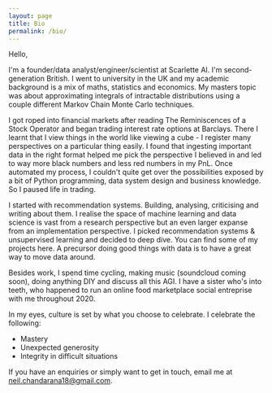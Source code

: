```yaml
---
layout: page
title: Bio
permalink: /bio/
---
```


Hello,

I'm a founder/data analyst/engineer/scientist at Scarlette AI. I'm second-generation British. I went to university in
the UK and my academic background is a mix of maths, statistics and economics. My masters topic was about approximating
integrals of intractable distributions using a couple different Markov Chain Monte Carlo techniques. 

I got roped into financial markets after reading The Reminiscences of a Stock Operator and began trading interest rate 
options at Barclays. There I learnt that I view things in the world like viewing a cube - I register many perspectives 
on a particular thing easily. I found that ingesting important data in the right format helped me pick the perspective 
I believed in and led to way more black numbers and less red numbers in my PnL. Once automated my process, I couldn't 
quite get over the possibilities exposed by a bit of Python programming, data system design and business knowledge.
So I paused life in trading.

I started with recommendation systems. Building, analysing, criticising and writing about them. I realise the space of 
machine learning and data science is vast from a research perspective but an even larger expanse from an 
implementation perspective. I picked recommendation systems & unsupervised learning and decided to deep dive. You
can find some of my projects here. A precursor doing good things with data is to have a great way to move data around. 

Besides work, I spend time cycling, making music (soundcloud coming soon), doing anything DIY and discuss all this AGI. 
I have a sister who's into teeth, who happened to run an online food marketplace social entreprise with me throughout 2020. 

In my eyes, culture is set by what you choose to celebrate. I celebrate the following:
* Mastery
* Unexpected generosity
* Integrity in difficult situations

If you have an enquiries or simply want to get in touch, email me at [neil.chandarana18@gmail.com](mailto:neil.chandarana18@gmail.com).
